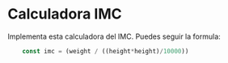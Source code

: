 # Calculadora IMC

Implementa esta calculadora del IMC.
Puedes seguir la formula:

```js
    const imc = (weight / ((height*height)/10000))
```

